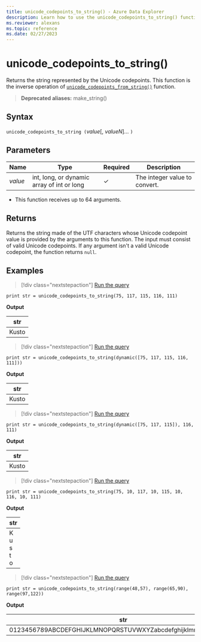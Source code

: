 ```yaml
---
title: unicode_codepoints_to_string() - Azure Data Explorer
description: Learn how to use the unicode_codepoints_to_string() function to return the string represented by the Unicode codepoints.
ms.reviewer: alexans
ms.topic: reference
ms.date: 02/27/2023
---
```

# unicode_codepoints_to_string()

Returns the string represented by the Unicode codepoints. This function is the inverse operation of [`unicode_codepoints_from_string()`](unicode-codepoints-from-string-function.md) function.

> **Deprecated aliases:** make_string()

## Syntax

`unicode_codepoints_to_string (`*value*[, *valueN*]... `)`

## Parameters

| Name | Type | Required | Description |
|--|--|--|--|
| *value* | int, long, or dynamic array of int or long | &check; | The integer value to convert. |

* This function receives up to 64 arguments.

## Returns

Returns the string made of the UTF characters whose Unicode codepoint value is provided by the arguments to this function. The input must consist of valid Unicode codepoints.
If any argument isn't a valid Unicode codepoint, the function returns `null`.

## Examples

> [!div class="nextstepaction"]
> <a href="https://dataexplorer.azure.com/clusters/kvce69202ceceed490b88d.northeurope/databases/Other?query=H4sIAAAAAAAAAysoyswrUSguKVKwVSjNy0zOT0mNBxEF+UDx4viS/HigXGZeuoa5qY6CoaE5iACzzECEoSYA+KAQ+EAAAAA=" target="_blank">Run the query</a>

```kusto
print str = unicode_codepoints_to_string(75, 117, 115, 116, 111)
```

**Output**

|str|
|---|
|Kusto|

> [!div class="nextstepaction"]
> <a href="https://dataexplorer.azure.com/clusters/kvce69202ceceed490b88d.northeurope/databases/Other?query=H4sIAAAAAAAAAysoyswrUSguKVKwVSjNy0zOT0mNBxEF+UDx4viS/HigXGZeukZKZV5ibmayRrS5qY6CoaE5iACzzECEYaymJgBfBO+kSwAAAA==" target="_blank">Run the query</a>

```kusto
print str = unicode_codepoints_to_string(dynamic([75, 117, 115, 116, 111]))
```

**Output**

|str|
|---|
|Kusto|

> [!div class="nextstepaction"]
> <a href="https://dataexplorer.azure.com/clusters/kvce69202ceceed490b88d.northeurope/databases/Other?query=H4sIAAAAAAAAAysoyswrUSguKVKwVSjNy0zOT0mNBxEF+UDx4viS/HigXGZeukZKZV5ibmayRrS5qY6CoaE5iDCN1QRRZiDCUBMAeB3lVUsAAAA=" target="_blank">Run the query</a>

```kusto
print str = unicode_codepoints_to_string(dynamic([75, 117, 115]), 116, 111)
```

**Output**

|str|
|---|
|Kusto|

> [!div class="nextstepaction"]
> <a href="https://dataexplorer.azure.com/clusters/kvce69202ceceed490b88d.northeurope/databases/Other?query=H4sIAAAAAAAAAysoyswrUSguKVKwVSjNy0zOT0mNBxEF+UDx4viS/HigXGZeuoa5qY6CoQEQG5rDGHARMxjDUBMACrIR/1AAAAA=" target="_blank">Run the query</a>

```kusto
print str = unicode_codepoints_to_string(75, 10, 117, 10, 115, 10, 116, 10, 111)
```

**Output**

|str|
|---|
|K<br>u<br>s<br>t<br>o|

> [!div class="nextstepaction"]
> <a href="https://dataexplorer.azure.com/clusters/kvce69202ceceed490b88d.northeurope/databases/Other?query=H4sIAAAAAAAAAysoyswrUSguKVKwVSjNy0zOT0mNBxEF+UDx4viS/HigXGZeukZRYl56qoaJhY6puaaOAoRnZqpjaQDnWZrrGBoZaWoCAIEH/7dTAAAA" target="_blank">Run the query</a>

```kusto
print str = unicode_codepoints_to_string(range(48,57), range(65,90), range(97,122))
```

**Output**

|str|
|---|
0123456789ABCDEFGHIJKLMNOPQRSTUVWXYZabcdefghijklmnopqrstuvwxyz|
